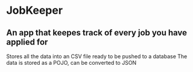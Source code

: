 # JobKeeper

## An app that keepes track of every job you have applied for
Stores all the data into an CSV file ready to be pushed to a database
The data is stored as a POJO, can be converted to JSON

